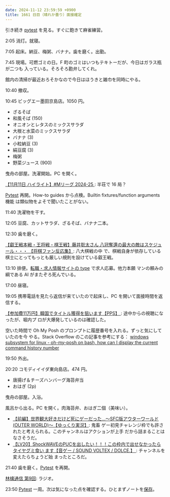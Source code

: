 ```yaml
---
date: 2024-11-12 23:59:59 +0900
title: 1661 日目（晴れか曇り）面接確定
---
```


引き続き [pytest] を見る。すぐに飽きて麻雀練習。

2:05 消灯。就寝。

7:05 起床。納豆、梅粥、バナナ。歯を磨く。出勤。

7:45 現場。可燃ゴミの日。F 町のゴミはいつもテキトーだが、今日はガラス瓶が二つも
入っている。そろそろ勘弁してくれ。

館内の清掃が最近おろそかなので今日はほうきと雑巾を同時にやる。

10:40 撤収。

10:45 ビッグエー墨田京島店。1050 円。

* ざるそば
* 和風そば (150)
* オニオンとレタスのミックスサラダ
* 大根と水菜のミックスサラダ
* バナナ (3)
* 小粒納豆 (3)
* 絹豆腐 (3)
* 梅粥
* 野菜ジュース (900)

曳舟の部屋。洗濯開始。PC を開く。

[【11月11日 ハイライト】#Mリーグ 2024-25
](https://www.youtube.com/watch?v=LHoibI6i8VM): 半荘で 16 局？

[Pytest] 再開。How-to guides から点検。Builtin fixtures/function arguments 機能
は類似物をよそで聞いたことがない。

11:40 洗濯物を干す。

12:05 豆腐、カットサラダ、ざるそば、バナナ二本。

12:30 歯を磨く。

[【叡王戦本戦・王将戦・棋王戦】藤井聡太さん 八冠奪還の最大の敵はスケジュール・・・
【将棋ファン反応集】](https://www.youtube.com/watch?v=N4zfz8gQObQ): 八大棋戦の中
で、棋戦自身が依存している棋士にとってもっとも厳しい規則を設けている叡王戦。

13:10 排便。[転職・求人情報サイトの type](https://type.jp/) で求人応募。他力本願
マンの頼みの綱である AI がまたぞろ死んでいる。

17:00 昼寝。

19:05 携帯電話を見たら返信が来ていたので起床し、PC を開いて面接時間を返信する。

[【参加費11万円】韓国でタイトル獲得を狙います【PPS】
](https://www.youtube.com/watch?v=DYpa-zHNyBw): 途中からの視聴になったが、堀内プ
ロが大爆発しているのは確認した。

空いた時間で Oh My Posh のプロンプトに履歴番号を入れる。ずっと気にしていたのを今
やる。Stack Overflow のこの記事を参考にする：
[windows subsystem for linux - oh-my-posh on bash, how can I display the current
command history number](https://stackoverflow.com/questions/78652215/)

19:50 外出。

20:20 コモディイイダ東向島店。474 円。

* 唐揚げ＆チーズハンバーグ海苔弁当
* おはぎ (2p)

曳舟の部屋。入浴。

風呂から出る。PC を開く。肉海苔弁、おはぎ二個（美味い）。

* [【前編】世界観大好きだけど死にゲーだった...～SFC版アウターワールド(OUTER
  WORLD)～【ゆっくり実況】](https://www.youtube.com/watch?v=tEWCfyQ-K6w): 鬼畜
  ゲー初見チャレンジ枠でも許されたと考えられる。このチャンネルはアクションが上手
  だから詰まることはなさそうだ。
* [【LV20】ShockWAVEのPUCを出したい！！！この枠内で出せなかったらタイヤグミ食い
  ます【音ゲー / SOUND VOLTEX / DOLCE.】
  ](https://www.youtube.com/watch?v=CEjAVZMQi-Y): チャンネルを変えたらちょうど始
  まったところだ。

21:40 歯を磨く。[Pytest] を再開。

[林檎通信 第9回](https://www.youtube.com/watch?v=FN0buA3MrkA): ラジオ。

23:50 [Pytest] 一周。次は気になった点を確認する。ひとまずノートを[保存][89e8a6]。

[89e8a6]: <https://gist.github.com/showa-yojyo/89e8a6b1b755d17d60457cab8de21e19>
[pytest]: <https://docs.pytest.org/en/stable/>
